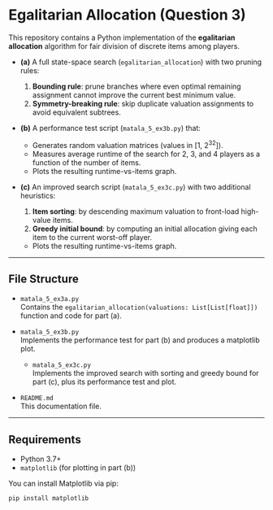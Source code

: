 # Egalitarian Allocation (Question 3)

This repository contains a Python implementation of the **egalitarian allocation** algorithm for fair division of discrete items among players.

- **(a)** A full state-space search (`egalitarian_allocation`) with two pruning rules:
  1. **Bounding rule**: prune branches where even optimal remaining assignment cannot improve the current best minimum value.
  2. **Symmetry-breaking rule**: skip duplicate valuation assignments to avoid equivalent subtrees.

- **(b)** A performance test script (`matala_5_ex3b.py`) that:
  - Generates random valuation matrices (values in \[1, 2<sup>32</sup>\]).
  - Measures average runtime of the search for 2, 3, and 4 players as a function of the number of items.
  - Plots the resulting runtime-vs-items graph.

- **(c)** An improved search script (`matala_5_ex3c.py`) with two additional heuristics:
  1. **Item sorting**: by descending maximum valuation to front-load high-value items.
  2. **Greedy initial bound**: by computing an initial allocation giving each item to the current worst-off player.
  - Plots the resulting runtime-vs-items graph.

---

## File Structure

- `matala_5_ex3a.py`  
  Contains the `egalitarian_allocation(valuations: List[List[float]])` function and code for part (a).

- `matala_5_ex3b.py`  
  Implements the performance test for part (b) and produces a matplotlib plot.

  - `matala_5_ex3c.py`  
  Implements the improved search with sorting and greedy bound for part (c), plus its performance test and plot.

- `README.md`  
  This documentation file.

---

## Requirements

- Python 3.7+
- `matplotlib` (for plotting in part (b))

You can install Matplotlib via pip:

```bash
pip install matplotlib
